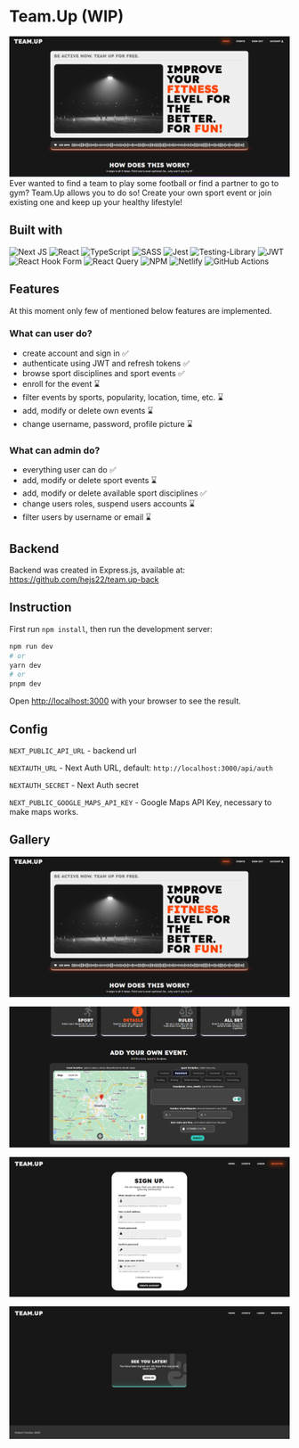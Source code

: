# Team.Up (WIP)
![home_page.png](media/home_page.png)
Ever wanted to find a team to play some football or find a partner to go to gym? Team.Up allows you to do so! Create your own sport event or join existing one and keep up your healthy lifestyle!

## Built with
![Next JS](https://img.shields.io/badge/Next-black?style=for-the-badge&logo=next.js&logoColor=white)
![React](https://img.shields.io/badge/react-%2320232a.svg?style=for-the-badge&logo=react&logoColor=%2361DAFB)
![TypeScript](https://img.shields.io/badge/typescript-%23007ACC.svg?style=for-the-badge&logo=typescript&logoColor=white)
![SASS](https://img.shields.io/badge/SASS-hotpink.svg?style=for-the-badge&logo=SASS&logoColor=white)
![Jest](https://img.shields.io/badge/-jest-%23C21325?style=for-the-badge&logo=jest&logoColor=white)
![Testing-Library](https://img.shields.io/badge/-TestingLibrary-%23E33332?style=for-the-badge&logo=testing-library&logoColor=white)
![JWT](https://img.shields.io/badge/JWT-black?style=for-the-badge&logo=JSON%20web%20tokens)
![React Hook Form](https://img.shields.io/badge/React%20Hook%20Form-%23EC5990.svg?style=for-the-badge&logo=reacthookform&logoColor=white)
![React Query](https://img.shields.io/badge/-React%20Query-FF4154?style=for-the-badge&logo=react%20query&logoColor=white)
![NPM](https://img.shields.io/badge/NPM-%23CB3837.svg?style=for-the-badge&logo=npm&logoColor=white)
![Netlify](https://img.shields.io/badge/netlify-%23000000.svg?style=for-the-badge&logo=netlify&logoColor=#00C7B7)
![GitHub Actions](https://img.shields.io/badge/github%20actions-%232671E5.svg?style=for-the-badge&logo=githubactions&logoColor=white)

## Features
At this moment only few of mentioned below features are implemented.

### What can user do?
- create account and sign in ✅
- authenticate using JWT and refresh tokens ✅
- browse sport disciplines and sport events ✅
- enroll for the event ⌛
- filter events by sports, popularity, location, time, etc. ⌛
- add, modify or delete own events ⌛
- change username, password, profile picture ⌛

### What can admin do?
- everything user can do ✅
- add, modify or delete sport events ⌛
- add, modify or delete available sport disciplines ✅
- change users roles, suspend users accounts ⌛
- filter users by username or email ⌛


## Backend
Backend was created in Express.js, available at: https://github.com/hejs22/team.up-back


## Instruction

First run `npm install`, then run the development server:

```bash
npm run dev
# or
yarn dev
# or
pnpm dev
```

Open [http://localhost:3000](http://localhost:3000) with your browser to see the result.

## Config
`NEXT_PUBLIC_API_URL` - backend url

`NEXTAUTH_URL` - Next Auth URL, default: `http://localhost:3000/api/auth`

`NEXTAUTH_SECRET` - Next Auth secret

`NEXT_PUBLIC_GOOGLE_MAPS_API_KEY` - Google Maps API Key, necessary to make maps works.


## Gallery

![home_page.png](media/home_page.png)

![add_event_form.png](media/add_event_form.png)

![sign_up_form.png](media/sign_up_form.png)

![sign_out_alert.png](media/sign_out_alert.png)

